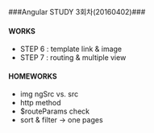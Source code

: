 ###Angular STUDY 3회차(20160402)###

#### WORKS ####
- STEP 6  : template link & image
- STEP 7  : routing & multiple view

#### HOMEWORKS ####
- img ngSrc vs. src
- http method
- $routeParams check
- sort & filter -> one pages
